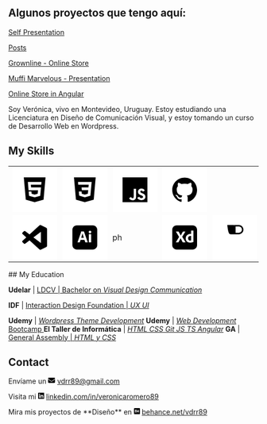 ## Algunos proyectos que tengo aquí:  

[Self Presentation](https://github.com/vdrr89/me) 

[Posts](https://github.com/vdrr89/posts)  

[Grownline - Online Store](https://github.com/vdrr89/grownline)  

[Muffi Marvelous - Presentation](https://github.com/vdrr89/muffi)  

[Online Store in Angular](https://github.com/vdrr89/proyTallerI)  

Soy Verónica, vivo en Montevideo, Uruguay.
Estoy estudiando una Licenciatura en Diseño de Comunicación Visual,
y estoy tomando un curso de Desarrollo Web en Wordpress.

## My Skills

<table><!-- para el svg: style="background-color:white; padding: 20px; width:50px" -->

<tr>
<td><svg role="img"style="background-color:white; padding: 20px; width:50px" viewBox="0 0 24 24" xmlns="http://www.w3.org/2000/svg"><title>HTML5</title><path d="M1.5 0h21l-1.91 21.563L11.977 24l-8.564-2.438L1.5 0zm7.031 9.75l-.232-2.718 10.059.003.23-2.622L5.412 4.41l.698 8.01h9.126l-.326 3.426-2.91.804-2.955-.81-.188-2.11H6.248l.33 4.171L12 19.351l5.379-1.443.744-8.157H8.531z"/></svg></td>
<td><svg role="img" style="background-color:white; padding: 20px; width:50px" viewBox="0 0 24 24" xmlns="http://www.w3.org/2000/svg"><title>CSS3</title><path d="M1.5 0h21l-1.91 21.563L11.977 24l-8.565-2.438L1.5 0zm17.09 4.413L5.41 4.41l.213 2.622 10.125.002-.255 2.716h-6.64l.24 2.573h6.182l-.366 3.523-2.91.804-2.956-.81-.188-2.11h-2.61l.29 3.855L12 19.288l5.373-1.53L18.59 4.414z"/></svg></td>
<td><svg role="img" style="background-color:white; padding: 20px; width:50px" viewBox="0 0 24 24" xmlns="http://www.w3.org/2000/svg"><title>JavaScript</title><path d="M0 0h24v24H0V0zm22.034 18.276c-.175-1.095-.888-2.015-3.003-2.873-.736-.345-1.554-.585-1.797-1.14-.091-.33-.105-.51-.046-.705.15-.646.915-.84 1.515-.66.39.12.75.42.976.9 1.034-.676 1.034-.676 1.755-1.125-.27-.42-.404-.601-.586-.78-.63-.705-1.469-1.065-2.834-1.034l-.705.089c-.676.165-1.32.525-1.71 1.005-1.14 1.291-.811 3.541.569 4.471 1.365 1.02 3.361 1.244 3.616 2.205.24 1.17-.87 1.545-1.966 1.41-.811-.18-1.26-.586-1.755-1.336l-1.83 1.051c.21.48.45.689.81 1.109 1.74 1.756 6.09 1.666 6.871-1.004.029-.09.24-.705.074-1.65l.046.067zm-8.983-7.245h-2.248c0 1.938-.009 3.864-.009 5.805 0 1.232.063 2.363-.138 2.711-.33.689-1.18.601-1.566.48-.396-.196-.597-.466-.83-.855-.063-.105-.11-.196-.127-.196l-1.825 1.125c.305.63.75 1.172 1.324 1.517.855.51 2.004.675 3.207.405.783-.226 1.458-.691 1.811-1.411.51-.93.402-2.07.397-3.346.012-2.054 0-4.109 0-6.179l.004-.056z"/></svg></td>
<td><svg role="img" style="background-color:white; padding: 20px; width:50px" viewBox="0 0 24 24" xmlns="http://www.w3.org/2000/svg"><title>GitHub</title><path d="M12 .297c-6.63 0-12 5.373-12 12 0 5.303 3.438 9.8 8.205 11.385.6.113.82-.258.82-.577 0-.285-.01-1.04-.015-2.04-3.338.724-4.042-1.61-4.042-1.61C4.422 18.07 3.633 17.7 3.633 17.7c-1.087-.744.084-.729.084-.729 1.205.084 1.838 1.236 1.838 1.236 1.07 1.835 2.809 1.305 3.495.998.108-.776.417-1.305.76-1.605-2.665-.3-5.466-1.332-5.466-5.93 0-1.31.465-2.38 1.235-3.22-.135-.303-.54-1.523.105-3.176 0 0 1.005-.322 3.3 1.23.96-.267 1.98-.399 3-.405 1.02.006 2.04.138 3 .405 2.28-1.552 3.285-1.23 3.285-1.23.645 1.653.24 2.873.12 3.176.765.84 1.23 1.91 1.23 3.22 0 4.61-2.805 5.625-5.475 5.92.42.36.81 1.096.81 2.22 0 1.606-.015 2.896-.015 3.286 0 .315.21.69.825.57C20.565 22.092 24 17.592 24 12.297c0-6.627-5.373-12-12-12"/></svg></td>
</tr>

<tr>
<td><svg role="img" style="background-color:white; padding: 20px; width:50px" viewBox="0 0 24 24" xmlns="http://www.w3.org/2000/svg"><title>Visual Studio Code</title><path d="M23.15 2.587L18.21.21a1.494 1.494 0 0 0-1.705.29l-9.46 8.63-4.12-3.128a.999.999 0 0 0-1.276.057L.327 7.261A1 1 0 0 0 .326 8.74L3.899 12 .326 15.26a1 1 0 0 0 .001 1.479L1.65 17.94a.999.999 0 0 0 1.276.057l4.12-3.128 9.46 8.63a1.492 1.492 0 0 0 1.704.29l4.942-2.377A1.5 1.5 0 0 0 24 20.06V3.939a1.5 1.5 0 0 0-.85-1.352zm-5.146 14.861L10.826 12l7.178-5.448v10.896z"/></svg></td>
<td><svg role="img" style="background-color:white; padding: 20px; width:50px" viewBox="0 0 24 24" xmlns="http://www.w3.org/2000/svg"><title>Adobe Illustrator</title><path d="M10.53 10.73c-.1-.31-.19-.61-.29-.92-.1-.31-.19-.6-.27-.89-.08-.28-.15-.54-.22-.78h-.02c-.09.43-.2.86-.34 1.29-.15.48-.3.98-.46 1.48-.14.51-.29.98-.44 1.4h2.54c-.06-.211-.14-.46-.23-.721-.09-.269-.18-.559-.27-.859zM19.75.3H4.25C1.9.3 0 2.2 0 4.55v14.9c0 2.35 1.9 4.25 4.25 4.25h15.5c2.35 0 4.25-1.9 4.25-4.25V4.55C24 2.2 22.1.3 19.75.3zM14.7 16.83h-2.091c-.069.01-.139-.04-.159-.11l-.82-2.38H7.91l-.76 2.35c-.02.09-.1.15-.19.141H5.08c-.11 0-.14-.061-.11-.18L8.19 7.38c.03-.1.06-.21.1-.33.04-.21.06-.43.06-.65-.01-.05.03-.1.08-.11h2.59c.08 0 .12.03.13.08l3.65 10.3c.03.109 0 .16-.1.16zm3.4-.15c0 .11-.039.16-.129.16H16.01c-.1 0-.15-.061-.15-.16v-7.7c0-.1.041-.14.131-.14h1.98c.09 0 .129.05.129.14v7.7zm-.209-9.03c-.231.24-.571.37-.911.35-.33.01-.65-.12-.891-.35-.23-.25-.35-.58-.34-.92-.01-.34.12-.66.359-.89.242-.23.562-.35.892-.35.391 0 .689.12.91.35.22.24.34.56.33.89.01.34-.11.67-.349.92z"/></svg></td>
<td>ph</td>
<td><svg role="img" style="background-color:white; padding: 20px; width:50px" viewBox="0 0 24 24" xmlns="http://www.w3.org/2000/svg"><title>Adobe XD</title><path d="M4.25.3C1.9.3 0 2.2 0 4.55v14.9c0 2.35 1.9 4.25 4.25 4.25h15.5c2.35 0 4.25-1.9 4.25-4.25V4.55C24 2.2 22.1.3 19.75.3Zm14.07 5.13h2.03c.05-.01.09.03.1.07v9.54c0 .18.01.38.02.6.02.21.03.41.04.58 0 .07-.03.13-.1.16-.52.22-1.07.38-1.63.48-.51.09-1.02.14-1.54.14-.74.01-1.48-.14-2.15-.45-.63-.29-1.15-.77-1.51-1.36-.37-.61-.55-1.37-.55-2.28a4.107 4.107 0 0 1 2.14-3.66c.7-.39 1.54-.58 2.53-.58.05 0 .12 0 .21.01s.19.01.31.02V5.54c0-.07.03-.11.1-.11zM3.68 6.3h2.27c.05 0 .1.01.14.02.04.02.07.05.1.09.19.43.41.86.64 1.29.24.43.47.85.72 1.27.24.42.46.84.67 1.27h.02c.21-.44.43-.87.65-1.29.22-.42.45-.84.68-1.26.23-.42.45-.85.67-1.26.01-.04.03-.08.06-.1a.19.19 0 0 1 .13-.02h2.11c.05-.01.1.02.11.07.01.01-.01.05-.03.07l-3 4.95 3.2 5.25c.02.04.03.08.02.12-.01.04-.05.01-.11.02h-2.29c-.16 0-.27-.01-.34-.11-.21-.42-.43-.83-.64-1.25-.21-.41-.44-.83-.68-1.26-.24-.43-.48-.86-.72-1.3h-.02c-.21.43-.44.86-.67 1.29-.23.43-.46.86-.68 1.28-.23.42-.46.85-.69 1.26-.04.1-.12.11-.23.11h-2.2c-.04 0-.07.02-.07-.03a.14.14 0 0 1 .02-.11l3.11-5.1L3.6 6.44c-.03-.04-.04-.08-.02-.1.02-.03.06-.04.1-.04zm13.94 4.23c-.39 0-.78.08-1.13.26-.34.17-.63.42-.85.74-.22.32-.33.75-.33 1.27-.01.35.05.7.17 1.03.1.27.25.51.45.71.19.18.42.32.68.4.27.09.55.13.83.13.15 0 .29-.01.42-.02.13.01.24-.01.36-.05v-4.4c-.09-.02-.18-.04-.27-.05-.11-.01-.22-.02-.33-.02Z"/></svg></td>
<td><svg role="img" style="background-color:white; padding: 20px; width:50px" viewBox="0 0 24 24" xmlns="http://www.w3.org/2000/svg"><title>Figma</title><path d="M15.852 8.981h-4.588V0h4.588c2.476 0 4.49 2.014 4.49 4.49s-2.014 4.491-4.49 4.491zM12.735 7.51h3.117c1.665 0 3.019-1.355 3.019-3.019s-1.355-3.019-3.019-3.019h-3.117V7.51zm0 1.471H8.148c-2.476 0-4.49-2.014-4.49-49 4.49zm-.097-7.509c-1.665 0-3.019 1.355-3.019 3.019s1.355 3.019 3.019 3.019h.098c1.665 0 3.019-1.355 3.019-3.019s-1.355-3.019-3.019-3.019h-.098z"/></svg></td>
</tr>

</table>
## My Education

**Udelar** | [LDCV | Bachelor on *Visual Design Communication*](http://www.fadu.edu.uy/ldcv/)

**IDF** | [Interaction Design Foundation | *UX UI*](https://www.interaction-design.org/courses?ad-set=ux-foundation&gclid=Cj0KCQjwuLShBhC_ARIsAFod4fL1UOLgXklWWIQkeKDqgktqJQDwA_qccHIoxk51K3pNcp0ySAhMZqAaAq9SEALw_wcB)

**Udemy** | [*Wordpress Theme Development*](https://www.udemy.com/course/)
**Udemy** | [*Web Development* Bootcamp ](https://www.udemy.com/course/the-complete-web-development-bootcamp)
**El Taller de Informática** | [*HTML CSS Git JS TS Angular*](https://www.tallerdeinformatica.edu.uy/CursosOnline)
**GA** | [General Assembly | *HTML y CSS* ](https://dash.generalassemb.ly/)

## Contact

<div>

<p>Envíame un <svg xmlns="http://www.w3.org/2000/svg" height="1em" viewBox="0 0 512 512"><!--! Font Awesome Free 6.4.2 by @fontawesome - https://fontawesome.com License - https://fontawesome.com/license (Commercial License) Copyright 2023 Fonticons, Inc. --><path d="M48 64C21.5 64 0 85.5 0 112c0 15.1 7.1 29.3 19.2 38.4L236.8 313.6c11.4 8.5 27 8.5 38.4 0L492.8 150.4c12.1-9.1 19.2-23.3 19.2-38.4c0-26.5-21.5-48-48-48H48zM0 176V384c0 35.3 28.7 64 64 64H448c35.3 0 64-28.7 64-64V176L294.4 339.2c-22.8 17.1-54 17.1-76.8 0L0 176z"/></svg> <a href="mailto:vdrr89@gmail.com">vdrr89@gmail.com</a></p>

<p>Visita mi <svg xmlns="http://www.w3.org/2000/svg" height="1em" viewBox="0 0 448 512"><!--! Font Awesome Free 6.4.2 by @fontawesome - https://fontawesome.com License - https://fontawesome.com/license (Commercial License) Copyright 2023 Fonticons, Inc. --><path d="M416 32H31.9C14.3 32 0 46.5 0 64.3v383.4C0 465.5 14.3 480 31.9 480H416c17.6 0 32-14.5 32-32.3V64.3c0-17.8-14.4-32.3-32-32.3zM135.4 416H69V202.2h66.5V416zm-33.2-243c-21.3 0-38.5-17.3-38.5-38.5S80.9 96 102.2 96c21.2 0 38.5 17.3 38.5 38.5 0 21.3-17.2 38.5-38.5 38.5zm282.1 243h-66.4V312c0-24.8-.5-56.7-34.5-56.7-34.6 0-39.9 27-39.9 54.9V416h-66.4V202.2h63.7v29.2h.9c8.9-16.8 30.6-34.5 62.9-34.5 67.2 0 79.7 44.3 79.7 101.9V416z"/></svg> <a href="https://www.linkedin.com/in/veronicaromero89/">linkedin.com/in/veronicaromero89</a></p>

<p>Mira mis proyectos de **Diseño** en <svg xmlns="http://www.w3.org/2000/svg" height="1em" viewBox="0 0 448 512"><!--! Font Awesome Free 6.4.2 by @fontawesome - https://fontawesome.com License - https://fontawesome.com/license (Commercial License) Copyright 2023 Fonticons, Inc. --><path d="M186.5 293c0 19.3-14 25.4-31.2 25.4h-45.1v-52.9h46c18.6.1 30.3 7.8 30.3 27.5zm-7.7-82.3c0-17.7-13.7-21.9-28.9-21.9h-39.6v44.8H153c15.1 0 25.8-6.6 25.8-22.9zm132.3 23.2c-18.3 0-30.5 11.4-31.7 29.7h62.2c-1.7-18.5-11.3-29.7-30.5-29.7zM448 80v352c0 26.5-21.5 48-48 48H48c-26.5 0-48-21.5-48-48V80c0-26.5 21.5-48 48-48h352c26.5 0 48 21.5 48 48zM271.7 185h77.8v-18.9h-77.8V185zm-43 110.3c0-24.1-11.4-44.9-35-51.6 17.2-8.2 26.2-17.7 26.2-37 0-38.2-28.5-47.5-61.4-47.5H68v192h93.1c34.9-.2 67.6-16.9 67.6-55.9zM380 280.5c0-41.1-24.1-75.4-67.6-75.4-42.4 0-71.1 31.8-71.1 73.6 0 43.3 27.3 73 71.1 73 33.2 0 54.7-14.9 65.1-46.8h-33.7c-3.7 11.9-18.6 18.1-30.2 18.1-22.4 0-34.1-13.1-34.1-35.3h100.2c.1-2.3.3-4.8.3-7.2z"/></svg> <a href="https://www.behance.net/vdrr89">behance.net/vdrr89</a></p>

</div>
